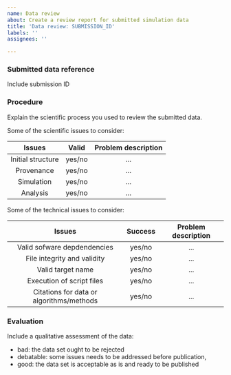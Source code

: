 ```yaml
---
name: Data review
about: Create a review report for submitted simulation data
title: 'Data review: SUBMISSION_ID'
labels: ''
assignees: ''

---
```


### Submitted data reference
Include submission ID

### Procedure
Explain the scientific process you used to review the submitted data. 

Some of the scientific issues to consider:

| Issues | Valid | Problem description |
| :---: | :---: | :---: |
| Initial structure | yes/no | ... |
| Provenance | yes/no | ... |
| Simulation | yes/no | ... |
| Analysis | yes/no | ... |

Some of the technical issues to consider:

| Issues | Success | Problem description |
| :---: | :---: | :---: |
| Valid sofware depdendencies | yes/no | ... |
| File integrity and validity | yes/no | ... |
| Valid target name | yes/no | ... |
| Execution of script files | yes/no | ... |
| Citations for data or algorithms/methods | yes/no | ... |

### Evaluation
Include a qualitative assessment of the data: 
   - bad: the data set ought to be rejected
   - debatable: some issues needs to be addressed before publication, 
   - good: the data set is acceptable as is and ready to be published
